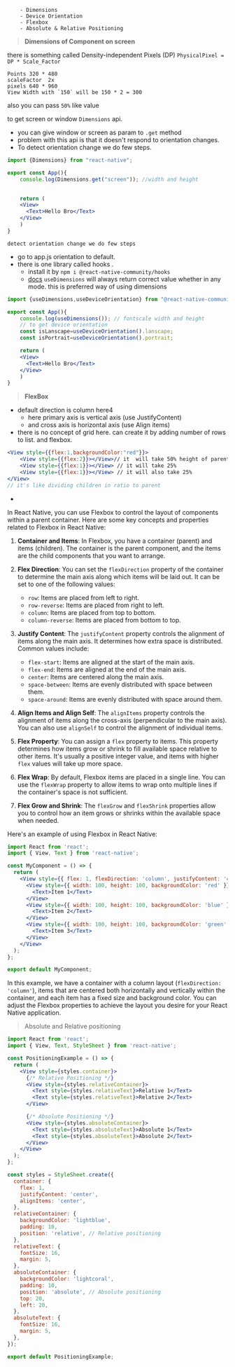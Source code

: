 		- Dimensions
		- Device Orientation
		- Flexbox
		- Absolute & Relative Positioning


>  **Dimensions of Component on screen**

there is something called Density-independent Pixels (DP)
`PhysicalPixel = DP * Scale_Factor`

```
Points 320 * 480
scaleFactor  2x
pixels 640 * 960
View Width with `150` will be 150 * 2 = 300

```

also you  can pass `50%` like value 

to get screen or window `Dimensions` api. 

- you can give window or screen as param to `.get` method 
- problem with this api is that it doesn't respond to orientation changes.
- To detect orientation change we do few steps.

```jsx
import {Dimensions} from "react-native";

export const App(){
	console.log(Dimensions.get("screen")); //width and height

	
	return (
	<View>
	  <Text>Hello Bro</Text>
	</View>
	)
}
```


`detect orientation change we do few steps`
- go to app.js orientation to default.
- there is one library called hooks .
	- install it by `npm i @react-native-community/hooks`
	- [docs](https://github.com/react-native-community/hooks)
`useDimensions` will always return correct value whether in any mode.
this is preferred way of using dimensions
```jsx
import {useDimensions,useDeviceOrientation} from "@react-native-community/hooks`";

export const App(){
	console.log(useDimensions()); // fontscale width and height
	// to get device orientation
	const isLanscape=useDeviceOrientation().lanscape;
	const isPortrait=useDeviceOrientation().portrait;

	return (
	<View>
	  <Text>Hello Bro</Text>
	</View>
	)
}
```


> **FlexBox**

- default direction is column here4
	- here primary axis is vertical axis (use JustifyContent)
	- and cross axis is horizontal axis (use Align items)
- there is no concept of grid here.
		can create it by adding number of rows to list.
		and flexbox.
 ```jsx
 <View style={{flex:1,backgroundColor:"red"}}>
	 <View style={{flex:2}}></View>// it  will take 50% height of parent 
	 <View style={{flex:1}}></View> // it will take 25%
	 <View style={{flex:1}}></View> // it will also take 25%
</View>
 // it's like dividing children in ratio to parent
 ```
- 
In React Native, you can use Flexbox to control the layout of components within a parent container. Here are some key concepts and properties related to Flexbox in React Native:

1. **Container and Items**: In Flexbox, you have a container (parent) and items (children). The container is the parent component, and the items are the child components that you want to arrange.

2. **Flex Direction**: You can set the `flexDirection` property of the container to determine the main axis along which items will be laid out. It can be set to one of the following values:
   - `row`: Items are placed from left to right.
   - `row-reverse`: Items are placed from right to left.
   - `column`: Items are placed from top to bottom.
   - `column-reverse`: Items are placed from bottom to top.

3. **Justify Content**: The `justifyContent` property controls the alignment of items along the main axis. It determines how extra space is distributed. Common values include:
   - `flex-start`: Items are aligned at the start of the main axis.
   - `flex-end`: Items are aligned at the end of the main axis.
   - `center`: Items are centered along the main axis.
   - `space-between`: Items are evenly distributed with space between them.
   - `space-around`: Items are evenly distributed with space around them.

4. **Align Items and Align Self**: The `alignItems` property controls the alignment of items along the cross-axis (perpendicular to the main axis). You can also use `alignSelf` to control the alignment of individual items.

5. **Flex Property**: You can assign a `flex` property to items. This property determines how items grow or shrink to fill available space relative to other items. It's usually a positive integer value, and items with higher `flex` values will take up more space.

6. **Flex Wrap**: By default, Flexbox items are placed in a single line. You can use the `flexWrap` property to allow items to wrap onto multiple lines if the container's space is not sufficient.

7. **Flex Grow and Shrink**: The `flexGrow` and `flexShrink` properties allow you to control how an item grows or shrinks within the available space when needed.

Here's an example of using Flexbox in React Native:

```jsx
import React from 'react';
import { View, Text } from 'react-native';

const MyComponent = () => {
  return (
    <View style={{ flex: 1, flexDirection: 'column', justifyContent: 'center', alignItems: 'center' }}>
      <View style={{ width: 100, height: 100, backgroundColor: 'red' }}>
        <Text>Item 1</Text>
      </View>
      <View style={{ width: 100, height: 100, backgroundColor: 'blue' }}>
        <Text>Item 2</Text>
      </View>
      <View style={{ width: 100, height: 100, backgroundColor: 'green' }}>
        <Text>Item 3</Text>
      </View>
    </View>
  );
};

export default MyComponent;
```

In this example, we have a container with a column layout (`flexDirection: 'column'`), items that are centered both horizontally and vertically within the container, and each item has a fixed size and background color. You can adjust the Flexbox properties to achieve the layout you desire for your React Native application.

> Absolute and Relative positioning

```jsx
import React from 'react';
import { View, Text, StyleSheet } from 'react-native';

const PositioningExample = () => {
  return (
    <View style={styles.container}>
      {/* Relative Positioning */}
      <View style={styles.relativeContainer}>
        <Text style={styles.relativeText}>Relative 1</Text>
        <Text style={styles.relativeText}>Relative 2</Text>
      </View>

      {/* Absolute Positioning */}
      <View style={styles.absoluteContainer}>
        <Text style={styles.absoluteText}>Absolute 1</Text>
        <Text style={styles.absoluteText}>Absolute 2</Text>
      </View>
    </View>
  );
};

const styles = StyleSheet.create({
  container: {
    flex: 1,
    justifyContent: 'center',
    alignItems: 'center',
  },
  relativeContainer: {
    backgroundColor: 'lightblue',
    padding: 10,
    position: 'relative', // Relative positioning
  },
  relativeText: {
    fontSize: 16,
    margin: 5,
  },
  absoluteContainer: {
    backgroundColor: 'lightcoral',
    padding: 10,
    position: 'absolute', // Absolute positioning
    top: 20,
    left: 20,
  },
  absoluteText: {
    fontSize: 16,
    margin: 5,
  },
});

export default PositioningExample;

```